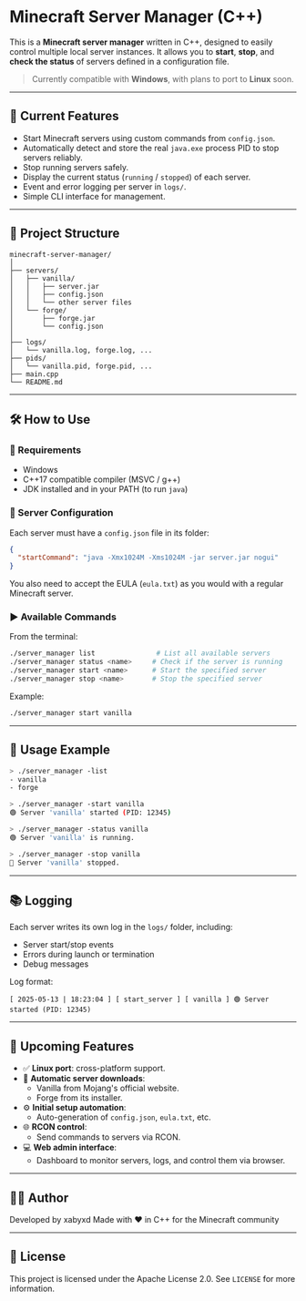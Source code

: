 # Minecraft Server Manager (C++)

This is a **Minecraft server manager** written in C++, designed to easily control multiple local server instances. It allows you to **start**, **stop**, and **check the status** of servers defined in a configuration file.

> Currently compatible with **Windows**, with plans to port to **Linux** soon.

---

## 🚀 Current Features

- Start Minecraft servers using custom commands from `config.json`.
- Automatically detect and store the real `java.exe` process PID to stop servers reliably.
- Stop running servers safely.
- Display the current status (`running` / `stopped`) of each server.
- Event and error logging per server in `logs/`.
- Simple CLI interface for management.

---

## 📁 Project Structure

```
minecraft-server-manager/
│
├── servers/
│   ├── vanilla/
│   │   ├── server.jar
│   │   ├── config.json
│   │   └── other server files
│   └── forge/
│       ├── forge.jar
│       └── config.json
│
├── logs/
│   └── vanilla.log, forge.log, ...
├── pids/
│   └── vanilla.pid, forge.pid, ...
├── main.cpp
└── README.md
```

---

## 🛠️ How to Use

### 📌 Requirements

- Windows
- C++17 compatible compiler (MSVC / g++)
- JDK installed and in your PATH (to run `java`)

### 🧾 Server Configuration

Each server must have a `config.json` file in its folder:

```json
{
  "startCommand": "java -Xmx1024M -Xms1024M -jar server.jar nogui"
}
```

You also need to accept the EULA (`eula.txt`) as you would with a regular Minecraft server.

### ▶️ Available Commands

From the terminal:

```bash
./server_manager list               # List all available servers
./server_manager status <name>     # Check if the server is running
./server_manager start <name>      # Start the specified server
./server_manager stop <name>       # Stop the specified server
```

Example:

```bash
./server_manager start vanilla
```

---

## 🧪 Usage Example

```bash
> ./server_manager -list
- vanilla
- forge

> ./server_manager -start vanilla
🟢 Server 'vanilla' started (PID: 12345)

> ./server_manager -status vanilla
🟢 Server 'vanilla' is running.

> ./server_manager -stop vanilla
🛑 Server 'vanilla' stopped.
```

---

## 📚 Logging

Each server writes its own log in the `logs/` folder, including:

- Server start/stop events
- Errors during launch or termination
- Debug messages

Log format:

```
[ 2025-05-13 | 18:23:04 ] [ start_server ] [ vanilla ] 🟢 Server started (PID: 12345)
```

---

## 🔮 Upcoming Features

- ✅ **Linux port**: cross-platform support.
- 🔄 **Automatic server downloads**:
  - Vanilla from Mojang's official website.
  - Forge from its installer.
- ⚙️ **Initial setup automation**:
  - Auto-generation of `config.json`, `eula.txt`, etc.
- 🌐 **RCON control**:
  - Send commands to servers via RCON.
- 💻 **Web admin interface**:
  - Dashboard to monitor servers, logs, and control them via browser.

---

## 🧑‍💻 Author

Developed by xabyxd
Made with ❤️ in C++ for the Minecraft community

---

## 📄 License

This project is licensed under the Apache License 2.0. See `LICENSE` for more information.
